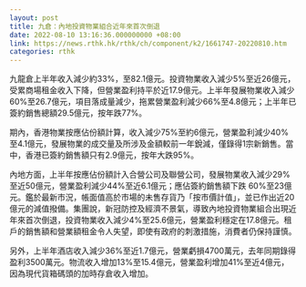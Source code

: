 ```yaml
---
layout: post
title: 九倉：內地投資物業組合近年來首次倒退
date: 2022-08-10 13:16:36.000000000 +08:00
link: https://news.rthk.hk/rthk/ch/component/k2/1661747-20220810.htm
categories: rthk
---
```


九龍倉上半年收入減少約33%，至82.1億元。投資物業收入減少5%至近26億元，受累商場租金收入下降，但營業盈利持平於近17.9億元。上半年發展物業收入減少60%至26.7億元，項目落成量減少，拖累營業盈利減少66%至4.8億元；上半年已簽約銷售總額29.5億元，按年跌77%。

期內，香港物業按應佔份額計算，收入減少75%至約6億元，營業盈利減少40%至4.1億元，發展物業的成交量及所涉及金額較前一年銳減，僅錄得1宗新銷售。當中，香港已簽約銷售額只有2.9億元，按年大跌95%。

內地方面，上半年按應佔份額計入合營公司及聯營公司，發展物業收入減少29%至近50億元，營業盈利減少44%至近6.1億元；應佔簽約銷售額下跌 60%至23億元。鑑於最新市況，帳面值高於市場的未售存貨乃「按市價計值」，並已作出近20億元的減值撥備。集團說，新冠防控及經濟不景氣，導致內地投資物業組合出現近年來首次倒退，投資物業收入減少4%至25.6億元，營業盈利穩定在17.8億元。租戶的銷售額和營業額租金令人失望，即使有政府的刺激措施，消費者仍保持謹慎。

另外，上半年酒店收入減少36%至近1.7億元，營業虧損4700萬元，去年同期錄得盈利3500萬元。物流收入增加13%至15.4億元，營業盈利增加41%至近4億元，因為現代貨箱碼頭的加時存倉收入增加。
